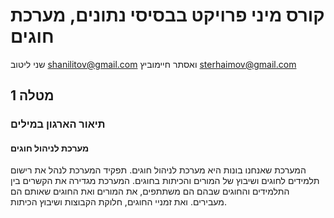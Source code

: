 # קורס מיני פרויקט בבסיסי נתונים, מערכת חוגים
שני ליטוב shanilitov@gmail.com ואסתר חיימוביץ sterhaimov@gmail.com
## מטלה 1
### תיאור הארגון במילים
#### מערכת לניהול חוגים
המערכת שאנחנו בונות היא מערכת לניהול חוגים.
תפקיד המערכת לנהל את רישום תלמידים לחוגים ושיבוץ של המורים והכיתות בחוגים.
המערכת מגדירה את הקשרים בין התלמידים והחוגים שבהם הם משתתפים, את המורים ואת החוגים שאותם הם מעבירים.
ואת זמניי החוגים, חלוקת הקבוצות ושיבוץ הכיתות.



